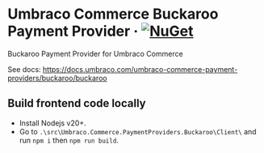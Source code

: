 # Umbraco Commerce Buckaroo Payment Provider &middot; [![NuGet](https://img.shields.io/nuget/v/Umbraco.Commerce.PaymentProviders.Buckaroo.svg?style=modern&label=nuget)](https://www.nuget.org/packages/Umbraco.Commerce.PaymentProviders.Buckaroo/) 

Buckaroo Payment Provider for Umbraco Commerce

See docs: https://docs.umbraco.com/umbraco-commerce-payment-providers/buckaroo/buckaroo

## Build frontend code locally
- Install Nodejs v20+.
- Go to `.\src\Umbraco.Commerce.PaymentProviders.Buckaroo\Client\` and run `npm i` then `npm run build`.